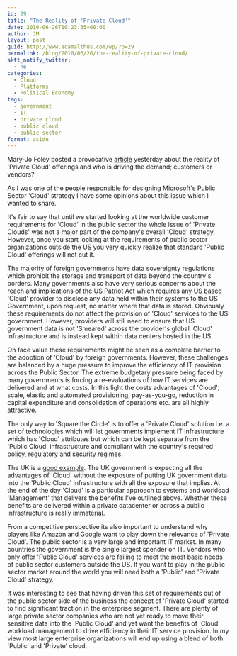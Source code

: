 ```yaml
---
id: 29
title: "The Reality of 'Private Cloud'"
date: 2010-06-26T10:23:55+00:00
author: JM
layout: post
guid: http://www.adamalthus.com/wp/?p=29
permalink: /blog/2010/06/26/the-reality-of-private-cloud/
aktt_notify_twitter:
  - no
categories:
  - Cloud
  - Platforms
  - Political Economy
tags:
  - government
  - IT
  - private cloud
  - public cloud
  - public sector
format: aside
---
```

Mary-Jo Foley posted a provocative <a title="Who is pushing the private cloud: Users or vendors?" href="http://bit.ly/acGNH5" target="_blank">article</a> yesterday about the reality of 'Private Cloud' offerings and who is driving the demand; customers or vendors?

As I was one of the people responsible for designing Microsoft's Public Sector 'Cloud' strategy I have some opinions about this issue which I wanted to share.<!--more-->

It's fair to say that until we started looking at the worldwide customer requirements for 'Cloud' in the public sector the whole issue of 'Private Clouds' was not a major part of the company's overall 'Cloud' strategy. However, once you start looking at the requirements of public sector organizations outside the US you very quickly realize that standard 'Public Cloud' offerings will not cut it.

The majority of foreign governments have data sovereignty regulations which prohibit the storage and transport of data beyond the country's borders. Many governments also have very serious concerns about the reach and implications of the US Patriot Act which requires any US based 'Cloud' provider to disclose any data held within their systems to the US Government, upon request, no matter where that data is stored. Obviously these requirements do not affect the provision of 'Cloud' services to the US government. However, providers will still need to ensure that US government data is not 'Smeared' across the provider's global 'Cloud' infrastructure and is instead kept within data centers hosted in the US.

On face value these requirements might be seen as a complete barrier to the adoption of 'Cloud' by foreign governments. However, these challenges are balanced by a huge pressure to improve the efficiency of IT provision across the Public Sector. The extreme budgetary pressure being faced by many governments is forcing a re-evaluations of how IT services are delivered and at what costs. In this light the costs advantages of 'Cloud'; scale, elastic and automated provisioning, pay-as-you-go, reduction in capital expenditure and consolidation of operations etc. are all highly attractive.

The only way to 'Square the Circle' is to offer a 'Private Cloud' solution i.e. a set of technologies which will let governments implement IT infrastructure which has 'Cloud' attributes but which can be kept separate from the 'Public Cloud' infrastructure and compliant with the country's required policy, regulatory and security regimes.

The UK is a <a title="UK G-Cloud" href="http://bit.ly/caMDUU" target="_blank">good example</a>. The UK government is expecting all the advantages of 'Cloud' without the exposure of putting UK government data into the 'Public Cloud' infrastructure with all the exposure that implies. At the end of the day 'Cloud' is a particular approach to systems and workload 'Management' that delivers the benefits I've outlined above. Whether these benefits are delivered within a private datacenter or across a public infrastructure is really immaterial.

From a competitive perspective its also important to understand why players like Amazon and Google want to play down the relevance of 'Private Cloud'. The public sector is a very large and important IT market. In many countries the government is the single largest spender on IT. Vendors who only offer 'Public Cloud' services are failing to meet the most basic needs of public sector customers outside the US. If you want to play in the public sector market around the world you will need both a 'Public' and 'Private Cloud' strategy.

It was interesting to see that having driven this set of requirements out of the public sector side of the business the concept of 'Private Cloud' started to find significant traction in the enterprise segment. There are plenty of large private sector companies who are not yet ready to move their sensitive data into the 'Public Cloud' and yet want the benefits of 'Cloud' workload management to drive efficiency in their IT service provision. In my view most large enterprise organizations will end up using a blend of both 'Public' and 'Private' cloud.
